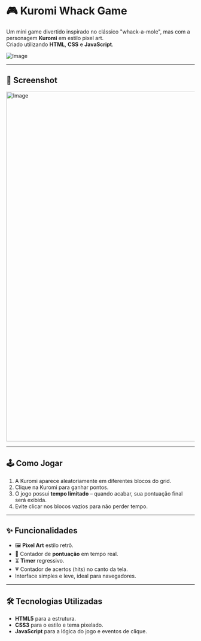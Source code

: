 # 🎮 Kuromi Whack Game

Um mini game divertido inspirado no clássico "whack-a-mole", mas com a personagem **Kuromi** em estilo pixel art.  
Criado utilizando **HTML**, **CSS** e **JavaScript**.

![Image](https://github.com/user-attachments/assets/67be63de-7965-49b3-9be0-ad3babc165ef)

---

## 📸 Screenshot
<img width="1919" height="935" alt="Image" src="https://github.com/user-attachments/assets/6ff8585a-9a2d-42c8-a7b7-14f5b571e460" />

---

## 🕹️ Como Jogar
1. A Kuromi aparece aleatoriamente em diferentes blocos do grid.
2. Clique na Kuromi para ganhar pontos.
3. O jogo possui **tempo limitado** – quando acabar, sua pontuação final será exibida.
4. Evite clicar nos blocos vazios para não perder tempo.

---

## ✨ Funcionalidades
- 🖼 **Pixel Art** estilo retrô.
- 🎯 Contador de **pontuação** em tempo real.
- ⏳ **Timer** regressivo.
- 💗 Contador de acertos (hits) no canto da tela.
- Interface simples e leve, ideal para navegadores.

---

## 🛠 Tecnologias Utilizadas
- **HTML5** para a estrutura.
- **CSS3** para o estilo e tema pixelado.
- **JavaScript** para a lógica do jogo e eventos de clique.


